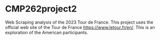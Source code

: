 # CMP262project2
 Web Scraping analysis of the 2023 Tour de France.  This project uses the official web site of the Tour de France https://www.letour.fr/en/.  This is an exploration of the American participants.
